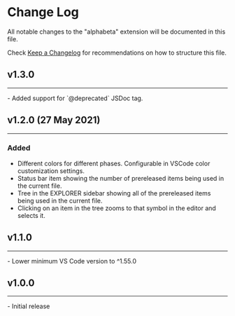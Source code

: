 # Change Log

All notable changes to the "alphabeta" extension will be documented in this file.

Check [Keep a Changelog](http://keepachangelog.com/) for recommendations on how to structure this file.

## v1.3.0
<hr />
- Added support for `@deprecated` JSDoc tag.

## v1.2.0 (27 May 2021)
<hr />

### Added
- Different colors for different phases.  Configurable in VSCode color customization settings.
- Status bar item showing the number of prereleased items being used in the current file.
- Tree in the EXPLORER sidebar showing all of the prereleased items being used in the current file.  
- Clicking on an item in the tree zooms to that symbol in the editor and selects it.

## v1.1.0
<hr />
- Lower minimum VS Code version to ^1.55.0

## v1.0.0
<hr />
- Initial release